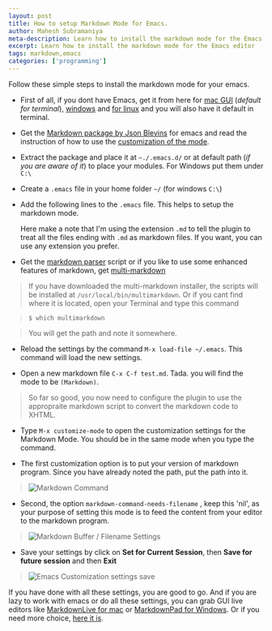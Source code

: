 ```yaml
---
layout: post
title: How to setup Markdown Mode for Emacs.
author: Mahesh Subramaniya
meta-description: Learn how to install the markdown mode for the Emacs editor
excerpt: Learn how to install the markdown mode for the Emacs editor
tags: markdown,emacs
categories: ['programming']
---
```


Follow these simple steps to install the markdown mode for your emacs.

* First of all, if you dont have Emacs, get it from here for [mac GUI](http://emacsformacosx.com/) (*default for terminal*), [windows](http://ftp.gnu.org/gnu/emacs/windows/) and [for linux](http://www.gnu.org/software/emacs/) and you will also have it default in terminal.

* Get the [Markdown package by Json Blevins](http://jblevins.org/git/markdown-mode.git/plain/markdown-mode.el) for emacs and read the instruction of how to use the [customization of the mode](http://jblevins.org/projects/markdown-mode/).

* Extract the package and place it at `~./.emacs.d/` or at default path (*if you are aware of it*) to place your modules. For Windows put them under `C:\` 

* Create a `.emacs` file in your home folder `~/` (for windows `C:\`)

* Add the following lines to the `.emacs` file. This helps to setup the markdown mode.
   
   <script src="https://gist.github.com/2864590.js?file=gistfile1.el"></script>
   
   Here make a note that I'm using the extension `.md` to tell the plugin to treat all the files ending with `.md` as markdown files. If you want, you can use any extension you prefer.
   
* Get the [markdown parser](http://daringfireball.net/projects/markdown/) script or if you like to use some enhanced features of markdown, get [multi-markdown](https://github.com/fletcher/MultiMarkdown/blob/master/Documentation/MultiMarkdown%20User's%20Guide.md)

>If you have downloaded the multi-markdown installer, the scripts will be installed at `/usr/local/bin/multimarkdown`. Or if you cant find where it is located, open your Terminal and type this command

> `$ which multimarkdown` 

> You will get the path and note it somewhere.

* Reload the settings by the command `M-x load-file ~/.emacs`. This command will load the new settings.

* Open a new markdown file `C-x C-f test.md`. Tada. you will find the mode to be `(Markdown)`.

> So far so good, you now need to configure the plugin to use the appropraite markdown script to convert the markdown code to XHTML.

* Type `M-x customize-mode` to open the customization settings for the Markdown Mode. You should be in the same mode when you type the command.


* The first customization option is to put your version of markdown program. Since you have already noted the path, put the path into it.

> ![Markdown Command](../images/2012/markdown-settings.png)

* Second, the option `markdown-command-needs-filename` , keep this 'nil', as your purpose of setting this mode is to feed the content from your editor to the markdown program.

> ![Markdown Buffer / Filename Settings](../images/2012/markdown-settings-stdin-buffer.png)

* Save your settings by click on **Set for Current Session**, then **Save for future session** and then **Exit**

> ![Emacs Customization settings save](../images/2012/emacs-customization-save-settings.png)

If you have done with all these settings, you are good to go. And if you are lazy to work with emacs or do all these settings, you can grab GUI live editors like [MarkdownLive for mac](https://github.com/downloads/rentzsch/markdownlive/MarkdownLive-1.7.1.zip) or [MarkdownPad for Windows](http://markdownpad.com/). Or if you need more choice, [here it is](http://superuser.com/questions/174976/markdown-live-preview-editor).
